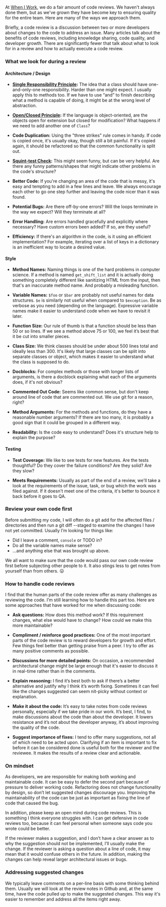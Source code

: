 At [When I Work](http://wheniwork.com/about), we do a fair amount of code reviews. We haven't always done them, but as we've grown they have become key to ensuring quality for the entire team. Here are many of the ways we approach them.

Briefly, a code review is a discussion between two or more developers about changes to the code to address an issue. Many articles talk about the benefits of code reviews, including knowledge sharing, code quality, and developer growth. There are significantly fewer that talk about what to look for in a review and how to actually execute a code review.

### What we look for during a review
#### Architecture / Design

* **[Single Responsibility Principle](http://en.wikipedia.org/wiki/Single_responsibility_principle):** The idea that a class should have one-and-only-one responsibility. Harder than one might expect. I usually apply this to methods too. If we have to use “and” to finish describing what a method is capable of doing, it might be at the wrong level of abstraction.

* **[Open/Closed Principle](http://en.wikipedia.org/wiki/Open/closed_principle):** If the language is object-oriented, are the objects open for extension but closed for modification? What happens if we need to add another one of `Class`?

* **Code Duplication:** Using the "three strikes" rule comes in handy. If code is copied once, it's usually okay, though still a bit painful. If it's copied again, it should be refactored so that the common functionality is split out.

* **[Squint-test Check](http://robertheaton.com/2014/06/20/code-review-without-your-eyes/):** This might seem funny, but can be very helpful. Are there any funny patterns/shapes that might indicate other problems in the code's structure?

* **Better Code:** If you're changing an area of the code that is messy, it's easy and tempting to add in a few lines and leave. We always encourage each other to go one step further and leaving the code nicer than it was found.

* **Potential Bugs:** Are there off-by-one errors? Will the loops terminate in the way we expect? Will they terminate at all?

* **Error Handling:** Are errors handled gracefully and explicitly where necessary? Have custom errors been added? If so, are they useful?

* **Efficiency:** If there's an algorithm in the code, is it using an efficient implementation? For example, iterating over a list of keys in a dictionary is an inefficient way to locate a desired value.

#### Style

* **Method Names:** Naming things is one of the hard problems in computer science. If a method is named `get_shift_list` and it is actually doing something completely different like sanitizing HTML from the input, then that's an inaccurate method name. And probably a misleading function.

* **Variable Names:** `$foo` or `$bar` are probably not useful names for data structures. `$e` is similarly not useful when compared to `$exception`. Be as verbose as you need (depending on the language). Expressive variable names make it easier to understand code when we have to revisit it later.

* **Function Size:** Our rule of thumb is that a function should be less than 50 or so lines. If we see a method above 75 or 100, we feel it’s best that it be cut into smaller pieces.

* **Class Size:** We think classes should be under about 500 lines total and ideally less than 300. It's likely that large classes can be split into separate classes or object, which makes it easier to understand what the class is supposed to do.

* **Docblocks:** For complex methods or those with longer lists of arguments, is there a docblock explaining what each of the arguments does, if it's not obvious?

* **Commented Out Code:** Seems like common sense, but don't keep around line of code that are commented out. We use git for a reason, right?

* **Method Arguments:** For the methods and functions, do they have a reasonable number arguments? If there are too many, it is probably a good sign that it could be grouped in a different way.

* **Readability:** Is the code easy to understand? Does it's structure help to explain the purpose?

#### Testing

* **Test Coverage:** We like to see tests for new features. Are the tests thoughtful? Do they cover the failure conditions? Are they solid? Are they slow?

* **Meets Requirements:** Usually as part of the end of a review, we'll take a look at the requirements of the issue, task, or bug which the work was filed against. If it doesn't meet one of the criteria, it's better to bounce it back before it goes to QA.

### Review your own code first
Before submitting my code, I will often do a git add for the affected files / directories and then run a git diff --staged to examine the changes I have not yet committed. Usually I’m looking for things like:

* Did I leave a comment, `console` or TODO in?
* Do all the variable names make sense?
* ...and anything else that was brought up above.

We all want to make sure that the code would pass our own code review first before subjecting other people to it. It also stings less to get notes from yourself than from others. :stuck_out_tongue:

### How to handle code reviews
I find that the human parts of the code review offer as many challenges as reviewing the code. I’m still learning how to handle this part too. Here are some approaches that have worked for me when discussing code:

* **Ask questions:** How does this method work? If this requirement changes, what else would have to change? How could we make this more maintainable?

* **Compliment / reinforce good practices:** One of the most important parts of the code review is to reward developers for growth and effort. Few things feel better than getting praise from a peer. I try to offer as many positive comments as possible.

* **Discussions for more detailed points:** On occasion, a recommended architectural change might be large enough that it's easier to discuss it in real-time rather than in the comments.

* **Explain reasoning:** I find it’s best both to ask if there’s a better alternative and justify why I think it’s worth fixing. Sometimes it can feel like the changes suggested can seem nit-picky without context or explanation.

* **Make it about the code:** It’s easy to take notes from code reviews personally, especially if we take pride in our work. It’s best, I find, to make discussions about the code than about the developer. It lowers resistance and it’s not about the developer anyway, it’s about improving the quality of the code.

* **Suggest importance of fixes:** I tend to offer many suggestions, not all of which need to be acted upon. Clarifying if an item is important to fix before it can be considered done is useful both for the reviewer and the reviewee. It makes the results of a review clear and actionable.

### On mindset
As developers, we are responsible for making both working and maintainable code. It can be easy to defer the second part because of pressure to deliver working code. Refactoring does not change functionality by design, so don’t let suggested changes discourage you. Improving the maintainability of the code can be just as important as fixing the line of code that caused the bug.

In addition, please keep an open mind during code reviews. This is something I think everyone struggles with. I can get defensive in code reviews too, because it can feel personal when someone says code you wrote could be better.

If the reviewer makes a suggestion, and I don’t have a clear answer as to why the suggestion should not be implemented, I’ll usually make the change. If the reviewer is asking a question about a line of code, it may mean that it would confuse others in the future. In addition, making the changes can help reveal larger architectural issues or bugs.

### Addressing suggested changes
We typically leave comments on a per-line basis with some thinking behind them. Usually we will look at the review notes in Github and, at the same time, have the code pulled up to make the suggested changes. This way it's easier to remember and address all the items right away.
